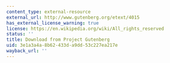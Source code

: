 ```yaml
---
content_type: external-resource
external_url: http://www.gutenberg.org/etext/4015
has_external_license_warning: true
license: https://en.wikipedia.org/wiki/All_rights_reserved
status: ''
title: Download from Project Gutenberg
uid: 3e1a3a4a-8b62-433d-a9dd-53c227ea217e
wayback_url: ''
---
```

